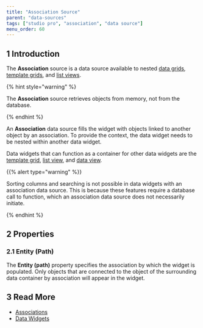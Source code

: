 ```yaml
---
title: "Association Source"
parent: "data-sources"
tags: ["studio pro", "association", "data source"]
menu_order: 60
---
```


## 1 Introduction

The **Association** source is a data source available to nested [data grids](data-grid), [template grids](template-grid), and [list views](list-view). 

{% hint style="warning" %}

The **Association** source retrieves objects from memory, not from the database. 

{% endhint %}

An **Association** data source fills the widget with objects linked to another object by an association. To provide the context, the data widget needs to be nested within another data widget.

Data widgets that can function as a container for other data widgets are the [template grid](template-grid), [list view](list-view), and [data view](data-view).

{{% alert type="warning" %}}

Sorting columns and searching is not possible in data widgets with an association data source. This is because these features require a database call to function, which an association data source does not necessarily initiate.

{% endhint %}

## 2 Properties

### 2.1 Entity (Path)

The **Entity (path)** property specifies the association by which the widget is populated. Only objects that are connected to the object of the surrounding data container by association will appear in the widget. 

## 3 Read More

* [Associations](associations)
* [Data Widgets](data-widgets)